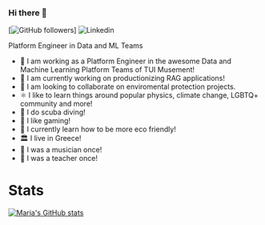 ### Hi there 👋

[![GitHub followers](https://img.shields.io/github/followers/punchyou.svg?style=social&label=Follow&maxAge=2592000)]
![Linkedin](https://www.linkedin.com/in/maria-pantsiou/)

Platform Engineer in Data and ML Teams

- 🔭 I am working as a Platform Engineer in the awesome Data and Machine Learning Platform Teams of TUI Musement!
- 🥾 I am currently working on productionizing RAG applications!
- 👯 I am looking to collaborate on enviromental protection projects.
- ⚛️ I like to learn things around popular physics, climate change, LGBTQ+ community and more!
- 🤿 I do scuba diving!
- 🎩 I like gaming!
- 🌱 I currently learn how to be more eco friendly!
- 🏛 I live in Greece!
- 🎵 I was a musician once!
- 👒 I was a teacher once!

# Stats

[![Maria's GitHub stats](https://github-readme-stats.vercel.app/api?username=punchyou&show_icons=true&theme=dark)](https://github.com/anuraghazra/github-readme-stats)
